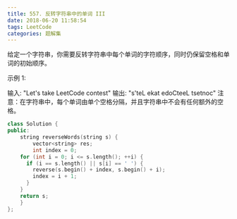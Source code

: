 ```yaml
---
title: 557. 反转字符串中的单词 III
date: 2018-06-20 11:58:54
tags: LeetCode
categories: 题解集
---
```



给定一个字符串，你需要反转字符串中每个单词的字符顺序，同时仍保留空格和单词的初始顺序。

示例 1:

输入: "Let's take LeetCode contest"
输出: "s'teL ekat edoCteeL tsetnoc" 
注意：在字符串中，每个单词由单个空格分隔，并且字符串中不会有任何额外的空格。

```cpp
class Solution {
public:
    string reverseWords(string s) {
        vector<string> res;
        int index = 0;  
    for (int i = 0; i <= s.length(); ++i) {
      if (i == s.length() || s[i] == ' ') {
        reverse(s.begin() + index, s.begin() + i);
        index = i + 1;
      }
    }
    return s;
    }
};
```